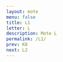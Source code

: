 ```yaml
---
layout: mote
menu: false
title: L1
letter: L
description: Mote L
permalink: /L1/
prev: K8
next: L2
---
```

